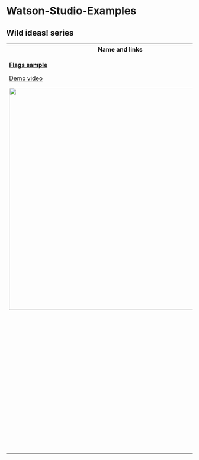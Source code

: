# Watson-Studio-Examples

## Wild ideas! series
<table>
<tr>
<th>Name and links</th>
<th>Description</th>
</tr>
<tr>
<td valign="top"><p><b><a href="https://github.com/IBMDataScience/Watson-Studio-Examples/tree/master/Play-national-anthem-flags">Flags sample</a></b></p>
<p><a href="https://youtu.be/OpXfZ4Cx02I">Demo video</a></p>
<img src="https://github.com/IBMDataScience/Watson-Studio-Examples/blob/master/Play-national-anthem-flags/readme-images/thumbnail-flags-demo-video.png" width="600px"/></td>
<td valign="top">This sample demonstrates how to build a web app that uses a visual recognition model to classify images of flags and then play the national anthem of the country of the flag:
<ul>
<li>Train a visual recognition model on open data, using the graphical model builder in Watson Studio</li>
<li>Test the model in a graphical test tool in Watson Studio and in a Python notebook</li>
<li>Prototype Python app code in a notebook</li>
<li>Create a Python Flask web app that uses the model, and run the app on your local computer</li>
<li>Push the web app to IBM Cloud</li>
</ul>
</td>
</tr>
</table>
